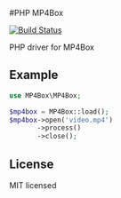 #PHP MP4Box

[![Build Status](https://secure.travis-ci.org/alchemy-fr/PHP-MP4Box.png?branch=master)](http://travis-ci.org/alchemy-fr/PHP-MP4Box)

PHP driver for MP4Box

## Example

```php
use MP4Box\MP4Box;

$mp4box = MP4Box::load();
$mp4box->open('video.mp4')
       ->process()
       ->close();

```

## License

MIT licensed

